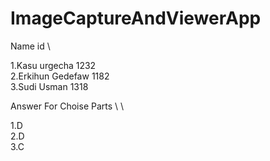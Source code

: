 # ImageCaptureAndViewerApp

Name                                   id \
 
1.Kasu  urgecha                       1232 \
2.Erkihun Gedefaw                     1182 \
3.Sudi Usman                          1318 

Answer For Choise Parts \ \

1.D \
2.D \
3.C
